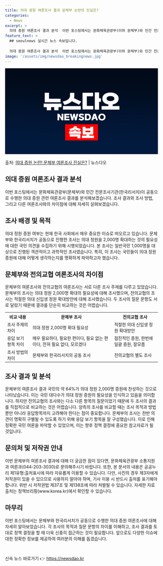 ```yaml
---
title: 의대 증원 여론조사 결과 문체부 논란의 진실은?
categories:
  - News
excerpt: >
  의대 증원 여론조사 결과 분석  이번 포스팅에서는 문화체육관광부(이하 문체부)와 민간 전문조사기관(한국리서치…
feature_text: >
  ## seoulnews 실시간 뉴스 속보입니다.

  의대 증원 여론조사 결과 분석  이번 포스팅에서는 문화체육관광부(이하 문체부)와 민간 전문조사기관(한국리서치…
image: '/assets/img/newsdao_breakingnews.jpg'
---
```


![뉴스다오 속보](/assets/img/newsdao_breakingnews.jpg)

<p>출처: <a href="https://newsdao.kr/4082" rel="dofollow">의대 증원 논란! 문체부 여론조사 진실은?</a> | 뉴스다오</p>

<h2 data-ke-size="size26">의대 증원 여론조사 결과 분석</h2>
<p data-ke-size="size16">이번 포스팅에서는 문화체육관광부(문체부)와 민간 전문조사기관(한국리서치)이 공동으로 수행한 의대 증원 관련 여론조사 결과를 분석해보겠습니다. 조사 결과와 조사 방법, 그리고 다른 여론조사와의 차이점에 대해 자세히 살펴보겠습니다.</p>

<h2 data-ke-size="size26">조사 배경 및 목적</h2>
<p data-ke-size="size16">의대 정원 증원 여부는 현재 한국 사회에서 매우 중요한 이슈로 떠오르고 있습니다. 문체부와 한국리서치가 공동으로 진행한 조사는 의대 정원을 2,000명 확대하는 것의 필요성에 대한 국민 의견을 수집하기 위해 시행되었습니다. 본 조사는 일반국민 1,000명을 대상으로 진행된 객관적이고 과학적인 조사였습니다. 특히, 이 조사는 국민들이 의대 정원 증원에 대해 어떻게 생각하는지를 명확하게 파악하고자 했습니다.</p>

<h2 data-ke-size="size26">문체부와 전의교협 여론조사의 차이점</h2>
<p data-ke-size="size16">문체부의 여론조사와 전의교협의 여론조사는 서로 다른 조사 주제를 다루고 있었습니다. 문체부의 조사는 의대 정원 2,000명 확대의 필요성에 대해 조사했으며, 전의교협의 조사는 적절한 의대 신입생 정원 확대방안에 대해 조사했습니다. 두 조사의 질문 문항도 서로 달랐기 때문에 결과를 단순히 비교하는 것은 어렵습니다.</p>
<table>
  <tr>
    <th>비교 내용</th>
    <th>문체부 조사</th>
    <th>전의교협 조사</th>
  </tr>
  <tr>
    <td>조사 주제의 차이</td>
    <td>의대 정원 2,000명 확대 필요성</td>
    <td>적절한 의대 신입생 정원 확대방안</td>
  </tr>
  <tr>
    <td>응답 보기 항목 차이</td>
    <td>매우 필요하다, 필요한 편이다, 필요 없는 편이다, 전혀 필요 없다, 모르겠다</td>
    <td>점진적인 증원, 한번에 일괄 증원, 잘모름</td>
  </tr>
  <tr>
    <td>조사 방법의 차이</td>
    <td>문체부와 한국리서치의 공동 조사</td>
    <td>전의교협의 별도 조사</td>
  </tr>
</table>

<h2 data-ke-size="size26">조사 결과 및 분석</h2>
<p data-ke-size="size16">문체부의 여론조사 결과 국민의 약 64%가 의대 정원 2,000명 증원에 찬성하는 것으로 나타났습니다. 이는 국민 대다수가 의대 정원 증원의 필요성을 인식하고 있음을 의미합니다. 하지만 전의교협의 조사와는 다소 다른 항목의 질문이었기 때문에 두 조사의 결과를 직접적으로 비교하는 것은 어렵습니다. 양측의 조사를 비교할 때는 조사 목적과 방법뿐만 아니라 응답항목까지 고려해야 한다는 점이 중요합니다. 문체부의 조사는 찬반 의견이 명확히 구별될 수 있도록 하기 위해 응답 보기 항목을 잘 구성했습니다. 이로 인해 정확한 국민 여론을 파악할 수 있었으며, 이는 향후 정책 결정에 중요한 참고자료가 될 것입니다.</p>

<h2 data-ke-size="size26">문의처 및 저작권 안내</h2>
<p data-ke-size="size16">이번 문체부의 여론조사 결과에 대해 더 궁금한 점이 있다면, 문화체육관광부 소통지원과 여론과(044-203-3030)로 문의해주시기 바랍니다. 또한, 본 문서의 내용은 공공누리 제1유형:출처표시에 따라 자유롭게 이용할 수 있습니다. 다만, 사진의 경우 제3자에게 저작권이 있을 수 있으므로 사용하지 말아야 하며, 기사 이용 시 반드시 출처를 표기해야 합니다. 위반 시 저작권법 제37조 및 제138조에 따라 처벌될 수 있습니다. 자세한 자료 출처는 정책브리핑(www.korea.kr)에서 확인할 수 있습니다.</p>

<h2 data-ke-size="size26">마무리</h2>
<p data-ke-size="size16">이번 포스팅에서는 문체부와 한국리서치가 공동으로 수행한 의대 증원 여론조사에 대해 자세히 알아보았습니다. 각 조사의 목적과 질문 문항의 차이를 이해하고, 조사 결과를 토대로 정책 결정을 할 때 더욱 신중히 접근하는 것이 필요합니다. 앞으로도 다양한 이슈에 대한 정확한 정보를 제공하여 여러분의 이해를 돕겠습니다.</p>

<p data-ke-size="size16">&nbsp;</p> 

신속 뉴스 바로가기 👉 <a href="https://newsdao.kr" rel="dofollow">https://newsdao.kr</a>


